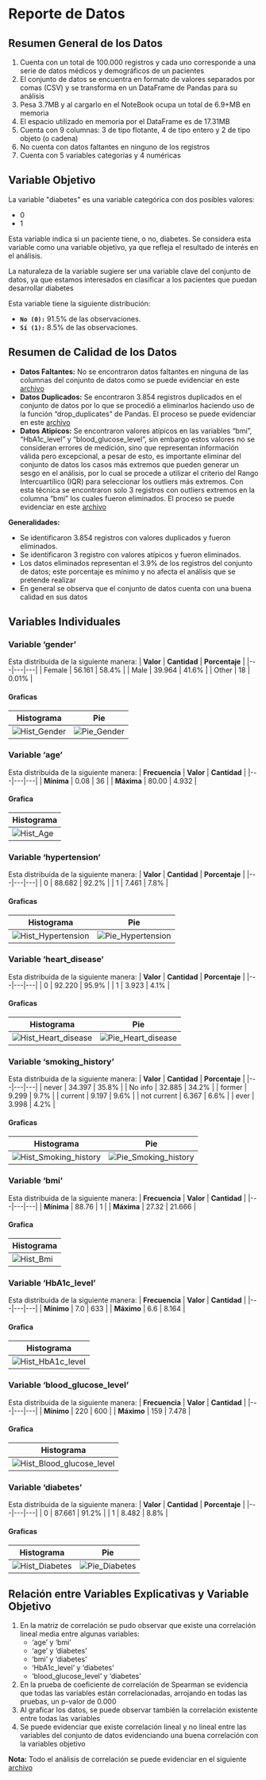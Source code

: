 # Reporte de Datos

## Resumen General de los Datos

1. Cuenta con un total de 100.000 registros y cada uno corresponde a una serie de datos médicos y demográficos de un pacientes
2. El conjunto de datos se encuentra en formato de valores separados por comas (CSV) y se transforma en un DataFrame de Pandas para su análisis
3. Pesa 3.7MB y al cargarlo en el NoteBook ocupa un total de 6.9+MB en memoria
4. El espacio utilizado en memoria por el DataFrame es de 17.31MB
5. Cuenta con 9 columnas: 3 de tipo flotante, 4 de tipo entero y 2 de tipo objeto (o cadena)
6. No cuenta con datos faltantes en ninguno de los registros
7. Cuenta con 5 variables categorías y 4 numéricas

## Variable Objetivo

La variable "diabetes" es una variable categórica con dos posibles valores:

- 0 
- 1 

Esta variable indica si un paciente tiene, o no, diabetes. Se considera esta variable como una variable objetivo, ya que refleja el resultado de interés en el análisis.

La naturaleza de la variable sugiere ser una variable clave del conjunto de datos, ya que estamos interesados en clasificar a los pacientes que puedan desarrollar diabetes

Esta variable tiene la siguiente distribución:

- **`No (0):`** 91.5% de las observaciones.
- **`Sí (1):`** 8.5% de las observaciones.

## Resumen de Calidad de los Datos

- **Datos Faltantes:** No se encontraron datos faltantes en ninguna de las columnas del conjunto de datos como se puede evidenciar en este [archivo](https://github.com/mfneirae/proyecto-mlds-u6/blob/master/scripts/preprocessing/missing_data.ipynb)
- **Datos Duplicados:** Se encontraron 3.854 registros duplicados en el conjunto de datos por lo que se procedió a eliminarlos haciendo uso de la función “drop_duplicates” de Pandas. El proceso se puede evidenciar en este [archivo](https://github.com/mfneirae/proyecto-mlds-u6/blob/master/scripts/preprocessing/duplicate_data.ipynb)
- **Datos Atipicos:** Se encontraron valores atípicos en las variables “bmi”, “HbA1c_level” y “blood_glucose_level”, sin embargo estos valores no se consideran errores de medición, sino que representan información válida pero excepcional, a pesar de esto, es importante eliminar del conjunto de datos los casos más extremos que pueden generar un sesgo en el análisis, por lo cual se procede a utilizar el criterio del Rango Intercuartílico (IQR) para seleccionar los outliers más extremos. Con esta técnica se encontraron solo 3 registros con outliers extremos en la columna “bmi” los cuales fueron eliminados. El proceso se puede evidenciar en este [archivo](https://github.com/mfneirae/proyecto-mlds-u6/blob/master/scripts/preprocessing/atypical_data.ipynb)

**Generalidades:**
- Se identificaron 3.854 registros con valores duplicados y fueron eliminados.
- Se identificaron 3 registro con valores atípicos y fueron eliminados.
- Los datos eliminados representan el 3.9% de los registros del conjunto de datos; este porcentaje es mínimo y no afecta el análisis que se pretende realizar
- En general se observa que el conjunto de datos cuenta con una buena calidad en sus datos

## Variables Individuales

### Variable ‘gender’
Esta distribuida de la siguiente manera:
| **Valor** | **Cantidad** | **Porcentaje** |
|---|---|---|
| Female | 56.161 | 58.4% |
| Male | 39.964 | 41.6% |
| Other | 18 | 0.01% |

#### Graficas
| **Histograma** | **Pie** |
|---|---|
| ![Hist_Gender](https://github.com/mfneirae/proyecto-mlds-u6/blob/master/scripts/preprocessing/graphics/hist/hist_gender.jpg) | ![Pie_Gender](https://github.com/mfneirae/proyecto-mlds-u6/blob/master/scripts/preprocessing/graphics/pie/pie_gender.jpg) |

### Variable ‘age’
Esta distribuida de la siguiente manera:
| **Frecuencia** | **Valor** | **Cantidad** |
|---|---|---|
| **Mínima** | 0.08 | 36 |
| **Máxima** | 80.00 | 4.932 |

#### Grafica
| **Histograma** |
|---|
| ![Hist_Age](https://github.com/mfneirae/proyecto-mlds-u6/blob/master/scripts/preprocessing/graphics/hist/hist_age.jpg) |

### Variable ‘hypertension’
Esta distribuida de la siguiente manera:
| **Valor** | **Cantidad** | **Porcentaje** |
|---|---|---|
| 0 | 88.682 | 92.2% |
| 1 | 7.461 | 7.8% |

#### Graficas
| **Histograma** | **Pie** |
|---|---|
| ![Hist_Hypertension](https://github.com/mfneirae/proyecto-mlds-u6/blob/master/scripts/preprocessing/graphics/hist/hist_hypertension.jpg) | ![Pie_Hypertension](https://github.com/mfneirae/proyecto-mlds-u6/blob/master/scripts/preprocessing/graphics/pie/pie_hypertension.jpg) |

### Variable ‘heart_disease’
Esta distribuida de la siguiente manera:
| **Valor** | **Cantidad** | **Porcentaje** |
|---|---|---|
| 0 | 92.220 | 95.9% |
| 1 | 3.923 | 4.1% |

#### Graficas
| **Histograma** | **Pie** |
|---|---|
| ![Hist_Heart_disease](https://github.com/mfneirae/proyecto-mlds-u6/blob/master/scripts/preprocessing/graphics/hist/hist_heart_disease.jpg) | ![Pie_Heart_disease](https://github.com/mfneirae/proyecto-mlds-u6/blob/master/scripts/preprocessing/graphics/pie/pie_heart_disease.jpg) |

### Variable ‘smoking_history’
Esta distribuida de la siguiente manera:
| **Valor** | **Cantidad** | **Porcentaje** |
|---|---|---|
| never | 34.397 | 35.8% |
| No info | 32.885 | 34.2% |
| former | 9.299 | 9.7% |
| current | 9.197 | 9.6% |
| not current | 6.367 | 6.6% |
| ever | 3.998 | 4.2% |

#### Graficas
| **Histograma** | **Pie** |
|---|---|
| ![Hist_Smoking_history](https://github.com/mfneirae/proyecto-mlds-u6/blob/master/scripts/preprocessing/graphics/hist/hist_smoking_history.jpg) | ![Pie_Smoking_history](https://github.com/mfneirae/proyecto-mlds-u6/blob/master/scripts/preprocessing/graphics/pie/pie_smoking_history.jpg) |

### Variable ‘bmi’
Esta distribuida de la siguiente manera:
| **Frecuencia** | **Valor** | **Cantidad** |
|---|---|---|
| **Mínima** | 88.76 | 1 |
| **Máxima** | 27.32 | 21.666 |

#### Grafica
| **Histograma** |
|---|
| ![Hist_Bmi](https://github.com/mfneirae/proyecto-mlds-u6/blob/master/scripts/preprocessing/graphics/hist/hist_bmi.jpg) |

### Variable ‘HbA1c_level’
Esta distribuida de la siguiente manera:
| **Frecuencia** | **Valor** | **Cantidad** |
|---|---|---|
| **Mínimo** | 7.0 | 633 |
| **Máximo** | 6.6 | 8.164 |

#### Grafica
| **Histograma** |
|---|
| ![Hist_HbA1c_level](https://github.com/mfneirae/proyecto-mlds-u6/blob/master/scripts/preprocessing/graphics/hist/hist_HbA1c_level.jpg) |

### Variable ‘blood_glucose_level’
Esta distribuida de la siguiente manera:
| **Frecuencia** | **Valor** | **Cantidad** |
|---|---|---|
| **Mínimo** | 220 | 600 |
| **Máximo** | 159 | 7.478 |

#### Grafica
| **Histograma** |
|---|
| ![Hist_Blood_glucose_level](https://github.com/mfneirae/proyecto-mlds-u6/blob/master/scripts/preprocessing/graphics/hist/hist_blood_glucose_level.jpg) |

### Variable ‘diabetes’
Esta distribuida de la siguiente manera:
| **Valor** | **Cantidad** | **Porcentaje** |
|---|---|---|
| 0 | 87.661 | 91.2% |
| 1 | 8.482 | 8.8% |

#### Graficas
| **Histograma** | **Pie** |
|---|---|
| ![Hist_Diabetes](https://github.com/mfneirae/proyecto-mlds-u6/blob/master/scripts/preprocessing/graphics/hist/hist_diabetes.jpg) | ![Pie_Diabetes](https://github.com/mfneirae/proyecto-mlds-u6/blob/master/scripts/preprocessing/graphics/pie/pie_diabetes.jpg) |

## Relación entre Variables Explicativas y Variable Objetivo

1. En la matriz de correlación se pudo observar que existe una correlación lineal media entre algunas variables:
    - ‘age’ y ‘bmi’
    - ‘age’ y ‘diabetes’
    - ‘bmi’ y ‘diabetes’
    - ‘HbA1c_level’ y ‘diabetes’
    - ‘blood_glucose_level’ y ‘diabetes’
2. En la prueba de coeficiente de correlación de Spearman se evidencia que todas las variables están correlacionadas, arrojando en todas las pruebas, un p-valor de 0.000
3. Al graficar los datos, se puede observar también la correlación existente entre todas las variables
4. Se puede evidenciar que existe correlación lineal y no lineal entre las variables del conjunto de datos evidenciando una buena correlación con la variables objetivo

**Nota:** Todo el análisis de correlación se puede evidenciar en el siguiente [archivo](https://github.com/mfneirae/proyecto-mlds-u6/blob/master/scripts/preprocessing/relation_between_variables.ipynb)